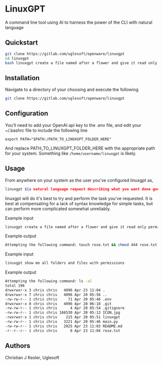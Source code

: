# LinuxGPT

A command line tool using AI to harness the power of the CLI with natural language

## Quickstart

```bash
git clone https://gitlab.com/uglesoft/openware/linuxgpt
cd linuxgpt
bash linuxgpt create a file named after a flower and give it read only permissions
```

## Installation

Navigate to a directory of your choosing and execute the following

```bash
git clone https://gitlab.com/uglesoft/openware/linuxgpt
```

## Configuration

You'll need to add your OpenAI api key to the .env file, and edit your ~/.bashrc file to include the following line

```
export PATH="$PATH:/PATH_TO_LINUXGPT_FOLDER_HERE"
```

And replace PATH_TO_LINUXGPT_FOLDER_HERE with the appropriate path for your system. Something like `/home/username/linuxgpt` is likely.

## Usage

From anywhere on your system as the user you've configured linuxgpt as,

```bash
linuxgpt ${a natural language request describing what you want done goes here}
```

linuxgpt will do it's best to try and perform the task you've requested. It is best at compensating for a lack of syntax knowledge for simple tasks, but can perform more complicated somewhat unreliably.

Example input
```bash
linuxgpt create a file named after a flower and give it read only permissions
```

Example output
```bash
Attempting the following command: touch rose.txt && chmod 444 rose.txt
```

Example input
```bash
linuxgpt show me all folders and files with permissions
```

Example output
```bash
Attempting the following command: ls -al
total 196
drwxrwxr-x 3 chris chris   4096 Apr 23 11:04 .
drwxrwxr-x 7 chris chris   4096 Apr 20 05:56 ..
-rw-rw-r-- 1 chris chris     71 Apr 20 05:46 .env
drwxrwxr-x 8 chris chris   4096 Apr 20 06:18 .git
-rw-rw-r-- 1 chris chris      4 Apr 20 05:54 .gitignore
-rw-rw-r-- 1 chris chris 166530 Apr 20 05:13 ICON.jpg
-rwxrwxr-x 1 chris chris    215 Apr 20 05:51 linuxgpt
-rw-rw-r-- 1 chris chris   3221 Apr 20 05:46 main.py
-rw-rw-r-- 1 chris chris   2025 Apr 23 11:03 README.md
-r--r--r-- 1 chris chris      0 Apr 23 11:04 rose.txt
```

## Authors

Christian J Kesler, Uglesoft